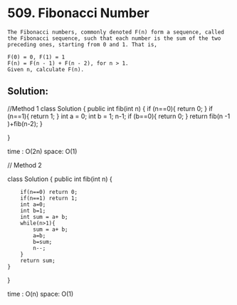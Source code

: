 # 509. Fibonacci Number

``` PRoblem Statement
The Fibonacci numbers, commonly denoted F(n) form a sequence, called the Fibonacci sequence, such that each number is the sum of the two preceding ones, starting from 0 and 1. That is,

F(0) = 0, F(1) = 1
F(n) = F(n - 1) + F(n - 2), for n > 1.
Given n, calculate F(n).

```

## Solution:

//Method 1
class Solution {
    public int fib(int n) {
        if (n==0){
            return 0;
        }
        if (n==1){
            return 1;
        }
        int a = 0;
        int b = 1;
            n-1;
        if (b==0){
            return 0;
        }
        return fib(n -1 )+fib(n-2);
    }
  
}

time : O(2n)
space: O(1)

// Method 2


class Solution {
    public int fib(int n) {
        
        if(n==0) return 0;
        if(n==1) return 1;
        int a=0;
        int b=1;
        int sum = a+ b;
        while(n>1){
            sum = a+ b;
            a=b;
            b=sum;
            n--;
        }
        return sum;
    }
  
}

time : O(n)
space: O(1)